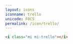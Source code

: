 ```yaml
---
layout: icons
iconname: trello
unicode: F0C5
permalink: /icon/trello/
---
```


``` html
<i class="mi mi-trello"></i>
```
